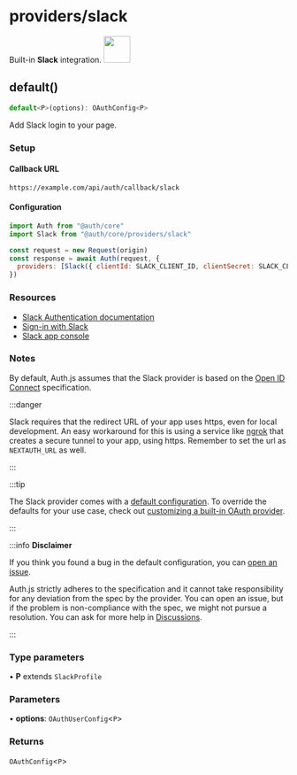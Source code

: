 # providers/slack

<div style={{backgroundColor: "#000", display: "flex", justifyContent: "space-between", color: "#fff", padding: 16}}>
<span>Built-in <b>Slack</b> integration.</span>
<a href="https://www.slack.com/">
  <img style={{display: "block"}} src="https://authjs.dev/img/providers/slack.svg" height="48" />
</a>
</div>

## default()

```ts
default<P>(options): OAuthConfig<P>
```

Add Slack login to your page.

### Setup

#### Callback URL
```
https://example.com/api/auth/callback/slack
```

#### Configuration
```js
import Auth from "@auth/core"
import Slack from "@auth/core/providers/slack"

const request = new Request(origin)
const response = await Auth(request, {
  providers: [Slack({ clientId: SLACK_CLIENT_ID, clientSecret: SLACK_CLIENT_SECRET })],
})
```

### Resources

- [Slack Authentication documentation](https://api.slack.com/authentication)
- [Sign-in with Slack](https://api.slack.com/docs/sign-in-with-slack)
- [Slack app console](https://api.slack.com/apps)

### Notes

By default, Auth.js assumes that the Slack provider is
based on the [Open ID Connect](https://openid.net/specs/openid-connect-core-1_0.html) specification.

:::danger

Slack requires that the redirect URL of your app uses https, even for local development.
An easy workaround for this is using a service like [ngrok](https://ngrok.com/) that creates a secure tunnel to your app, using https. Remember to set the url as `NEXTAUTH_URL` as well.

:::

:::tip

The Slack provider comes with a [default configuration](https://github.com/nextauthjs/next-auth/blob/main/packages/core/src/providers/slack.ts).
To override the defaults for your use case, check out [customizing a built-in OAuth provider](https://authjs.dev/guides/providers/custom-provider#override-default-options).

:::

:::info **Disclaimer**

If you think you found a bug in the default configuration, you can [open an issue](https://authjs.dev/new/provider-issue).

Auth.js strictly adheres to the specification and it cannot take responsibility for any deviation from
the spec by the provider. You can open an issue, but if the problem is non-compliance with the spec,
we might not pursue a resolution. You can ask for more help in [Discussions](https://authjs.dev/new/github-discussions).

:::

### Type parameters

• **P** extends `SlackProfile`

### Parameters

• **options**: `OAuthUserConfig`\<`P`\>

### Returns

`OAuthConfig`\<`P`\>
